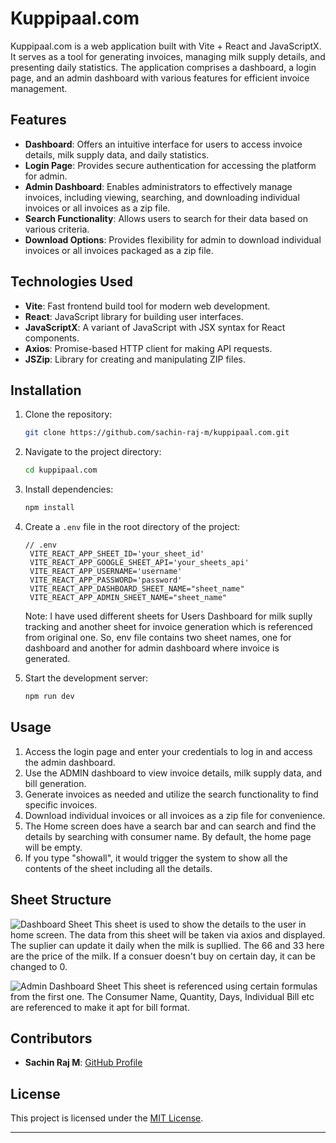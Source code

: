 # Kuppipaal.com

Kuppipaal.com is a web application built with Vite + React and JavaScriptX. It serves as a tool for generating invoices, managing milk supply details, and presenting daily statistics. The application comprises a dashboard, a login page, and an admin dashboard with various features for efficient invoice management.

## Features

- **Dashboard**: Offers an intuitive interface for users to access invoice details, milk supply data, and daily statistics.
- **Login Page**: Provides secure authentication for accessing the platform for admin.
- **Admin Dashboard**: Enables administrators to effectively manage invoices, including viewing, searching, and downloading individual invoices or all invoices as a zip file.
- **Search Functionality**: Allows users to search for their data based on various criteria.
- **Download Options**: Provides flexibility for admin to download individual invoices or all invoices packaged as a zip file.

## Technologies Used

- **Vite**: Fast frontend build tool for modern web development.
- **React**: JavaScript library for building user interfaces.
- **JavaScriptX**: A variant of JavaScript with JSX syntax for React components.
- **Axios**: Promise-based HTTP client for making API requests.
- **JSZip**: Library for creating and manipulating ZIP files.

## Installation

1. Clone the repository:

   ```bash
   git clone https://github.com/sachin-raj-m/kuppipaal.com.git
   ```

2. Navigate to the project directory:

   ```bash
   cd kuppipaal.com
   ```

3. Install dependencies:

   ```bash
   npm install
   ```

4. Create a `.env` file in the root directory of the project:

   ```plaintext
   // .env
    VITE_REACT_APP_SHEET_ID='your_sheet_id'
    VITE_REACT_APP_GOOGLE_SHEET_API='your_sheets_api'
    VITE_REACT_APP_USERNAME='username'
    VITE_REACT_APP_PASSWORD='password'
    VITE_REACT_APP_DASHBOARD_SHEET_NAME="sheet_name"
    VITE_REACT_APP_ADMIN_SHEET_NAME="sheet_name"
   ```
    Note: I have used different sheets for Users Dashboard for milk suplly tracking and another sheet for invoice generation which is referenced from original one. So, env file contains two sheet names, one for dashboard and another for admin dashboard where invoice is generated.

5. Start the development server:

   ```bash
   npm run dev
   ```

## Usage

1. Access the login page and enter your credentials to log in and access the admin dashboard.
2. Use the ADMIN dashboard to view invoice details, milk supply data, and bill generation.
3. Generate invoices as needed and utilize the search functionality to find specific invoices.
4. Download individual invoices or all invoices as a zip file for convenience.
5. The Home screen does have a search bar and can search and find the details by searching with consumer name. By default, the home page will be empty.
6. If you type "showall", it would trigger the system to show all the contents of the sheet including all the details.

## Sheet Structure

![Dashboard Sheet](https://github.com/sachin-raj-m/kuppipaal.com/assets/78268005/ae1857a8-d53e-448e-a898-7ff342163707)
This sheet is used to show the details to the user in home screen. The data from this sheet will be taken via axios and displayed. The suplier can update it daily when the milk is supllied. The 66 and 33 here are the price of the milk. If a consuer doesn't buy on certain day, it can be changed to 0.

![Admin Dashboard Sheet](https://github.com/sachin-raj-m/kuppipaal.com/assets/78268005/c8c00dee-ae8e-48be-9c28-97b9109ab846)
This sheet is referenced using certain formulas from the first one. The Consumer Name, Quantity, Days, Individual Bill etc are referenced to make it apt for bill format.

## Contributors

- **Sachin Raj M**: [GitHub Profile](https://github.com/sachin-raj-m)

## License

This project is licensed under the [MIT License](LICENSE).

---


